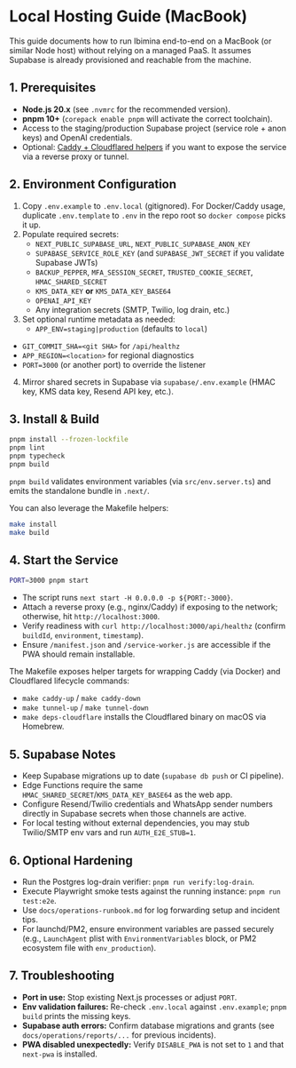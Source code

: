 # Local Hosting Guide (MacBook)

This guide documents how to run Ibimina end-to-end on a MacBook (or similar Node host) without relying on a managed PaaS. It assumes Supabase is already provisioned and reachable from the machine.

## 1. Prerequisites
- **Node.js 20.x** (see `.nvmrc` for the recommended version).
- **pnpm 10+** (`corepack enable pnpm` will activate the correct toolchain).
- Access to the staging/production Supabase project (service role + anon keys) and OpenAI credentials.
- Optional: [Caddy + Cloudflared helpers](../scripts/mac/) if you want to expose the service via a reverse proxy or tunnel.

## 2. Environment Configuration
1. Copy `.env.example` to `.env.local` (gitignored). For Docker/Caddy usage, duplicate `.env.template` to `.env` in the repo root so `docker compose` picks it up.
2. Populate required secrets:
   - `NEXT_PUBLIC_SUPABASE_URL`, `NEXT_PUBLIC_SUPABASE_ANON_KEY`
   - `SUPABASE_SERVICE_ROLE_KEY` (and `SUPABASE_JWT_SECRET` if you validate Supabase JWTs)
   - `BACKUP_PEPPER`, `MFA_SESSION_SECRET`, `TRUSTED_COOKIE_SECRET`, `HMAC_SHARED_SECRET`
   - `KMS_DATA_KEY` **or** `KMS_DATA_KEY_BASE64`
   - `OPENAI_API_KEY`
   - Any integration secrets (SMTP, Twilio, log drain, etc.)
3. Set optional runtime metadata as needed:
   - `APP_ENV=staging|production` (defaults to `local`)
  - `GIT_COMMIT_SHA=<git SHA>` for `/api/healthz`
   - `APP_REGION=<location>` for regional diagnostics
   - `PORT=3000` (or another port) to override the listener
4. Mirror shared secrets in Supabase via `supabase/.env.example` (HMAC key, KMS data key, Resend API key, etc.).

## 3. Install & Build
```bash
pnpm install --frozen-lockfile
pnpm lint
pnpm typecheck
pnpm build
```
`pnpm build` validates environment variables (via `src/env.server.ts`) and emits the standalone bundle in `.next/`.

You can also leverage the Makefile helpers:
```bash
make install
make build
```

## 4. Start the Service
```bash
PORT=3000 pnpm start
```
- The script runs `next start -H 0.0.0.0 -p ${PORT:-3000}`.
- Attach a reverse proxy (e.g., nginx/Caddy) if exposing to the network; otherwise, hit `http://localhost:3000`.
- Verify readiness with `curl http://localhost:3000/api/healthz` (confirm `buildId`, `environment`, `timestamp`).
- Ensure `/manifest.json` and `/service-worker.js` are accessible if the PWA should remain installable.

The Makefile exposes helper targets for wrapping Caddy (via Docker) and Cloudflared lifecycle commands:
- `make caddy-up` / `make caddy-down`
- `make tunnel-up` / `make tunnel-down`
- `make deps-cloudflare` installs the Cloudflared binary on macOS via Homebrew.

## 5. Supabase Notes
- Keep Supabase migrations up to date (`supabase db push` or CI pipeline).
- Edge Functions require the same `HMAC_SHARED_SECRET`/`KMS_DATA_KEY_BASE64` as the web app.
- Configure Resend/Twilio credentials and WhatsApp sender numbers directly in Supabase secrets when those channels are active.
- For local testing without external dependencies, you may stub Twilio/SMTP env vars and run `AUTH_E2E_STUB=1`.

## 6. Optional Hardening
- Run the Postgres log-drain verifier: `pnpm run verify:log-drain`.
- Execute Playwright smoke tests against the running instance: `pnpm run test:e2e`.
- Use `docs/operations-runbook.md` for log forwarding setup and incident tips.
- For launchd/PM2, ensure environment variables are passed securely (e.g., `LaunchAgent` plist with `EnvironmentVariables` block, or PM2 ecosystem file with `env_production`).

## 7. Troubleshooting
- **Port in use:** Stop existing Next.js processes or adjust `PORT`.
- **Env validation failures:** Re-check `.env.local` against `.env.example`; `pnpm build` prints the missing keys.
- **Supabase auth errors:** Confirm database migrations and grants (see `docs/operations/reports/...` for previous incidents).
- **PWA disabled unexpectedly:** Verify `DISABLE_PWA` is not set to `1` and that `next-pwa` is installed.

